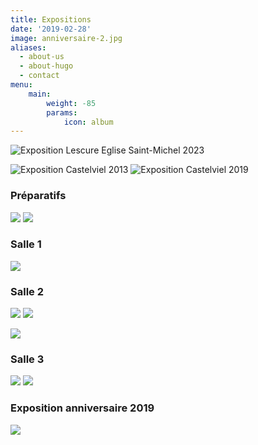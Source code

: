 ```yaml
---
title: Expositions
date: '2019-02-28'
image: anniversaire-2.jpg
aliases:
  - about-us
  - about-hugo
  - contact
menu:
    main: 
        weight: -85
        params:
            icon: album
---
```


![Exposition Lescure Eglise Saint-Michel 2023](exposition-lescure-2023.jpg)

![Exposition Castelviel 2013](castelviel-2013.jpg)  ![Exposition Castelviel 2019](castelart-2019.jpg)

### Préparatifs

![](preparatifs-2.jpg)  ![](preparatifs-1.jpg)

### Salle 1

![](salle-1.jpg)

### Salle 2

![](salle-2-1.jpg)  ![](salle-2-2.jpg)

![](salle-2-3.jpg)

### Salle 3

![](salle-3-1.jpg)  ![](salle-3-2.jpg)

### Exposition anniversaire 2019

![](anniversaire-1.jpg)





